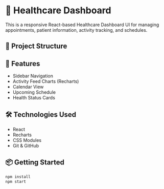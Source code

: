 # 🏥 Healthcare Dashboard

This is a responsive React-based Healthcare Dashboard UI for managing appointments, patient information, activity tracking, and schedules.

## 📁 Project Structure


## 🚀 Features

- Sidebar Navigation
- Activity Feed Charts (Recharts)
- Calendar View
- Upcoming Schedule
- Health Status Cards

## 🛠️ Technologies Used

- React
- Recharts
- CSS Modules
- Git & GitHub

## 📦 Getting Started

```bash
npm install
npm start
